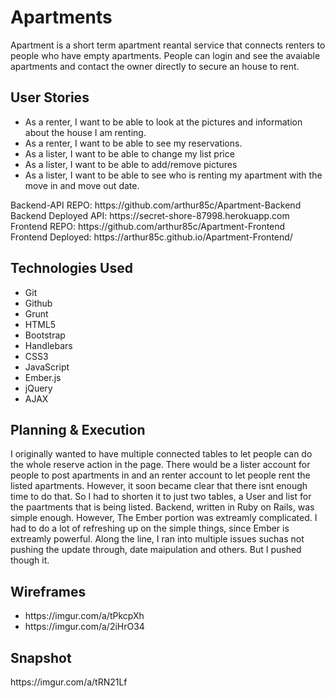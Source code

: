 <h1>Apartments</h1>
Apartment is a short term apartment reantal service that connects renters to people who have empty apartments. People can login and see the avaiable apartments and contact the owner directly to secure an house to rent.

<h2>User Stories</h2>
<ul>
  <li>As a renter, I want to be able to look at the pictures and information about the house I am renting.</li>
  <li>As a renter, I want to be able to see my reservations.</li>
  <li>As a lister, I want to be able to change my list price</li>
  <li>As a lister, I want to be able to add/remove pictures</li>
  <li>As a lister, I want to be able to see who is renting my apartment with the move in and move out date.</li>
</ul>

<p>
Backend-API REPO: https://github.com/arthur85c/Apartment-Backend<br>
Backend Deployed API: https://secret-shore-87998.herokuapp.com<br>
Frontend REPO: https://github.com/arthur85c/Apartment-Frontend<br>
Frontend Deployed: https://arthur85c.github.io/Apartment-Frontend/<br>
</p>

<h2>Technologies Used</h2>
<ul>
  <li>Git</li>
  <li>Github</li>
  <li>Grunt</li>
  <li>HTML5</li>
  <li>Bootstrap</li>
  <li>Handlebars</li>
  <li>CSS3</li>
  <li>JavaScript</li>
  <li>Ember.js</li>
  <li>jQuery</li>
  <li>AJAX</li>
</ul>

<h2>Planning & Execution</h2>
I originally wanted to have multiple connected tables to let people can do the whole reserve action in the page. There would be a lister account for people to post apartments in and an renter account to let people rent the listed apartments. However, it soon became clear that there isnt enough time to do that. So I had to shorten it to just two tables, a User and list for the paartments that is being listed. Backend, written in Ruby on Rails, was simple enough. However, The Ember portion was extreamly complicated. I had to do a lot of refreshing up on the simple things, since Ember is extreamly powerful. Along the line, I ran into multiple issues suchas not pushing the update through, date maipulation and others. But I pushed though it.

<h2>Wireframes</h2>
<ul>
  <li>https://imgur.com/a/tPkcpXh</li>
  <li>https://imgur.com/a/2iHrO34</li>
</ul>

<h2>Snapshot</h2>
https://imgur.com/a/tRN21Lf

